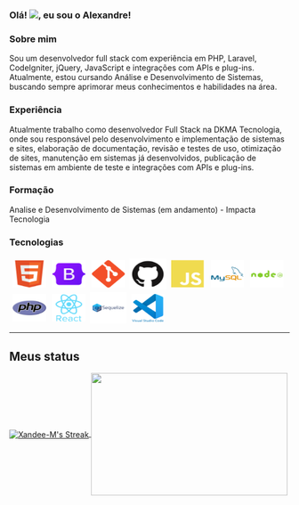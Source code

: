 ### Olá! <img src="https://raw.githubusercontent.com/MartinHeinz/MartinHeinz/master/wave.gif" width="30px">, eu sou o Alexandre!

### Sobre mim
Sou um desenvolvedor full stack com experiência em PHP, Laravel, CodeIgniter, jQuery, JavaScript e integrações com APIs e plug-ins. Atualmente, estou cursando Análise e Desenvolvimento de Sistemas, buscando sempre aprimorar meus conhecimentos e habilidades na área.

### Experiência
Atualmente trabalho como desenvolvedor Full Stack na DKMA Tecnologia, onde sou responsável pelo desenvolvimento e implementação de sistemas e sites, elaboração de documentação, revisão e testes de uso, otimização de sites, manutenção em sistemas já desenvolvidos, publicação de sistemas em ambiente de teste e integrações com APIs e plug-ins.

### Formação
Analise e Desenvolvimento de Sistemas (em andamento) - Impacta Tecnologia

### Tecnologias

<div style="display: flex; flex-wrap: wrap; width: 100%;">
  <img src="https://raw.githubusercontent.com/devicons/devicon/master/icons/html5/html5-original.svg" alt="HTML" style="display: inline-block; height: 50px; margin: 0.20em; padding: 0.2em; width: 60px;" />
  <img src="https://raw.githubusercontent.com/devicons/devicon/master/icons/bootstrap/bootstrap-original.svg" alt="Bootstrap Framework" style="display: inline-block; height: 50px; margin: 0.20em; padding: 0.2em; width: 60px;" />
  <img src="https://raw.githubusercontent.com/devicons/devicon/master/icons/git/git-original.svg" alt="Git" style="display: inline-block; height: 50px; margin: 0.20em; padding: 0.2em; width: 60px;" />
  <img src="https://raw.githubusercontent.com/devicons/devicon/master/icons/github/github-original.svg" alt="GitHub" style="display: inline-block; height: 50px; margin: 0.20em; padding: 0.2em; width: 60px; background-color: #ffffff;" />
  <img src="https://raw.githubusercontent.com/devicons/devicon/master/icons/javascript/javascript-plain.svg" alt="JavaScript" style="display: inline-block; height: 50px; margin: 0.20em; padding: 0.2em; width: 60px;" />
  <img src="https://raw.githubusercontent.com/devicons/devicon/master/icons/mysql/mysql-original-wordmark.svg" alt="MySQL" style="display: inline-block; height: 50px; margin: 0.20em; padding: 0.2em; width: 60px;" />
  <img src="https://raw.githubusercontent.com/devicons/devicon/master/icons/nodejs/nodejs-plain-wordmark.svg" alt="Node.JS" style="display: inline-block; height: 50px; margin: 0.20em; padding: 0.2em; width: 60px;" />
  <img src="https://raw.githubusercontent.com/devicons/devicon/master/icons/php/php-original.svg" alt="PHP" style="display: inline-block; height: 50px; margin: 0.20em; padding: 0.2em; width: 60px;" />
  <img src="https://raw.githubusercontent.com/devicons/devicon/master/icons/react/react-original-wordmark.svg" alt="React Framework" style="display: inline-block; height: 50px; margin: 0.20em; padding: 0.2em; width: 60px;" />
  <img src="https://raw.githubusercontent.com/devicons/devicon/master/icons/sequelize/sequelize-original-wordmark.svg" alt="Sequelize ORM" style="display: inline-block; height: 50px; margin: 0.20em; padding: 0.2em; width: 60px; background-color: #ffffff;" />
  <img src="https://raw.githubusercontent.com/devicons/devicon/master/icons/vscode/vscode-original-wordmark.svg" alt="Visual Studio Code" style="display: inline-block; height: 50px; margin: 0.20em; padding: 0.2em; width: 60px;" />
</div>


---

## Meus status
<a href="https://github.com/Xandee-M">
  <img align="center" src="https://github-readme-streak-stats.herokuapp.com?user=Xandee-M&theme=dark&locale=pt-br&background=000000" alt="Xandee-M's Streak" style="width: 48%; height: 190px;" />
</a>
<a href="https://github.com/Xandee-M">
  <img align="center" src="https://github-readme-stats.vercel.app/api/top-langs/?username=Xandee-M&theme=dark&locale=pt-br&layout=compact&theme=vision-friendly-dark" style="height: 220px; width: 353px;" />
</a>
